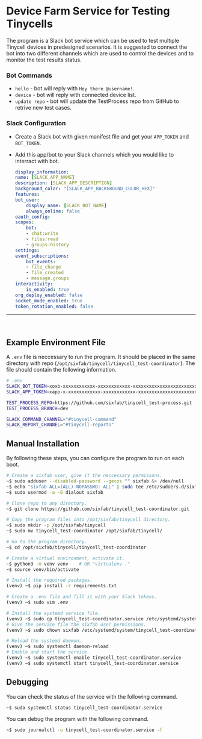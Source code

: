# Device Farm Service for Testing Tinycells
The program is a Slack bot service which can be used to test multiple Tinycell devices in predesigned scenarios. It is suggested to connect the bot into two different channels which are used to control the devices and to monitor the test results status.

### Bot Commands
* `hello` - bot will reply with `Hey there @username!`.
* `device` - bot will reply with connected device list.
* `update repo` - bot will update the TestProcess repo from GitHub to retrive new test cases.

### Slack Configuration
* Create a Slack bot with given manifest file and get your `APP_TOKEN` and `BOT_TOKEN`.
* Add this app/bot to your Slack channels which you would like to interract with bot.

    ```yaml
    display_information:
    name: [SLACK_APP_NAME]
    description: [SLACK_APP_DESCRIPTION]
    background_color: "[SLACK_APP_BACKGROUND_COLOR_HEX]"
    features:
    bot_user:
        display_name: [SLACK_BOT_NAME]
        always_online: false
    oauth_config:
    scopes:
        bot:
        - chat:write
        - files:read
        - groups:history
    settings:
    event_subscriptions:
        bot_events:
        - file_change
        - file_created
        - message.groups
    interactivity:
        is_enabled: true
    org_deploy_enabled: false
    socket_mode_enabled: true
    token_rotation_enabled: false
    ```

---
<br>

## Example Environment File
A `.env` file is neccessary to run the program. It should be placed in the same directory with repo (`/opt/sixfab/tinycell/tinycell_test-coordinator`). The file should contain the following information.
```bash
# .env
SLACK_BOT_TOKEN=xoxb-xxxxxxxxxxxx-xxxxxxxxxxxx-xxxxxxxxxxxxxxxxxxxxxxxx
SLACK_APP_TOKEN=xapp-x-xxxxxxxxxxxx-xxxxxxxxxxxx-xxxxxxxxxxxxxxxxxxxxxxxx

TEST_PROCESS_REPO=https://github.com/sixfab/tinycell_test-process.git
TEST_PROCESS_BRANCH=dev

SLACK_COMMAND_CHANNEL="#tinycell-command"
SLACK_REPORT_CHANNEL="#tinycell-reports"
```

## Manual Installation
By following these steps, you can configure the program to run on each boot.
```bash
# Create a sixfab user, give it the neccessary permissons.
~$ sudo adduser --disabled-password --gecos "" sixfab &> /dev/null
~$ echo "sixfab ALL=(ALL) NOPASSWD: ALL" | sudo tee /etc/sudoers.d/sixfab_tinycell &> /dev/null
~$ sudo usermod -a -G dialout sixfab

# Clone repo to any directory.
~$ git clone https://github.com/sixfab/tinycell_test-coordinator.git

# Copy the program files into /opt/sixfab/tinycell directory.
~$ sudo mkdir -p /opt/sixfab/tinycell
~$ sudo mv tinycell_test-coordinator /opt/sixfab/tinycell/

# Go to the program directory.
~$ cd /opt/sixfab/tinycell/tinycell_test-coordinator

# Create a virtual environment, activate it.
~$ python3 -m venv venv    # OR "virtualenv ."
~$ source venv/bin/activate

# Install the required packages.
(venv) ~$ pip install -r requirements.txt

# Create a .env file and fill it with your Slack tokens.
(venv) ~$ sudo vim .env

# Install the systemd service file.
(venv) ~$ sudo cp tinycell_test-coordinator.service /etc/systemd/system/
# Give the service file the sixfab user permissions.
(venv) ~$ sudo chown sixfab /etc/systemd/system/tinycell_test-coordinator.service

# Reload the systemd daemon.
(venv) ~$ sudo systemctl daemon-reload
# Enable and start the service.
(venv) ~$ sudo systemctl enable tinycell_test-coordinator.service
(venv) ~$ sudo systemctl start tinycell_test-coordinator.service
```

## Debugging
You can check the status of the service with the following command.
```bash
~$ sudo systemctl status tinycell_test-coordinator.service
```

You can debug the program with the following command.
```bash
~$ sudo journalctl -u tinycell_test-coordinator.service -f
```





